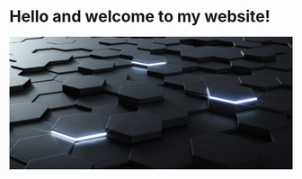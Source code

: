 <h1>Hello and welcome to my website!</h1>
<img src="hexagon.jpg">
<style>
body {
  background-image: url('ballsandsmokeop');
}
</style>

